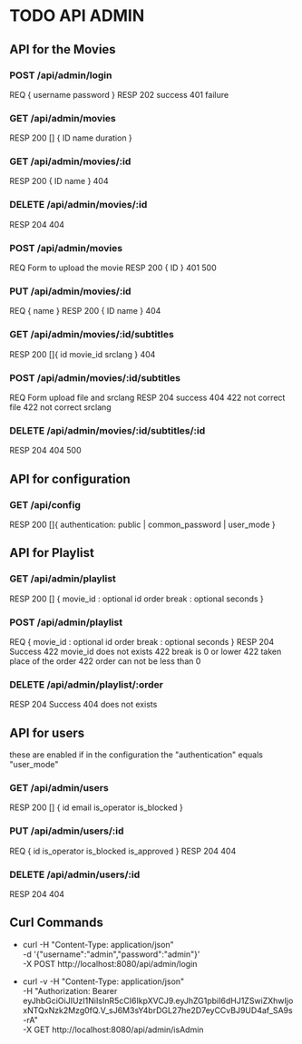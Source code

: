 # TODO API ADMIN

## API for the Movies

### POST /api/admin/login
REQ
{
    username
    password
}
RESP
    202 success
    401 failure

### GET /api/admin/movies
RESP
200 [] {
    ID
    name
    duration
}

### GET /api/admin/movies/:id
RESP
200 {
    ID
    name
}
404

### DELETE /api/admin/movies/:id
RESP
204
404


### POST /api/admin/movies
REQ 
Form to upload the movie
RESP
200 {
    ID
}
401
500

### PUT /api/admin/movies/:id
REQ
{
    name
}
RESP
200 {
    ID
    name
}
404

### GET /api/admin/movies/:id/subtitles
RESP
200 []{
    id
    movie_id
    srclang
}
404


### POST /api/admin/movies/:id/subtitles
REQ
Form upload file and srclang
RESP
204 success
404
422 not correct file
422 not correct srclang

### DELETE /api/admin/movies/:id/subtitles/:id
RESP
204
404 
500

## API for configuration
### GET /api/config
RESP
200 []{
    authentication: public | common_password | user_mode
}

## API for Playlist

### GET /api/admin/playlist
RESP
200 [] {
    movie_id : optional id
    order
    break : optional seconds
}

### POST /api/admin/playlist
REQ
{
    movie_id : optional id
    order
    break : optional seconds
}
RESP
204 Success
422 movie_id does not exists
422 break is 0 or lower
422 taken place of the order
422 order can not be less than 0

### DELETE /api/admin/playlist/:order
RESP
204 Success
404 does not exists

## API for users
these are enabled if in the configuration the "authentication" equals "user_mode"


### GET /api/admin/users
RESP
200 [] {
    id
    email
    is_operator
    is_blocked
}

### PUT /api/admin/users/:id
REQ
{
    id
    is_operator
    is_blocked
    is_approved
}
RESP
204
404

### DELETE /api/admin/users/:id
RESP
204
404




## Curl Commands
- curl -H "Content-Type: application/json" \
 -d '{"username":"admin","password":"admin"}' \
 -X POST  http://localhost:8080/api/admin/login

- curl -v -H "Content-Type: application/json" \
    -H "Authorization: Bearer eyJhbGciOiJIUzI1NiIsInR5cCI6IkpXVCJ9.eyJhZG1pbiI6dHJ1ZSwiZXhwIjoxNTQxNzk2Mzg0fQ.V_sJ6M3sY4brDGL27he2D7eyCCvBJ9UD4af_SA9s-rA" \
    -X GET http://localhost:8080/api/admin/isAdmin